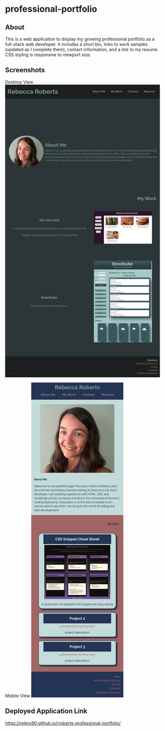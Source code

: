 # professional-portfolio

## About

This is a web application to display my growing professional portfolio as a full-stack web developer. It includes a short bio, links to work samples (updated as I complete them), contact information, and a link to my resume. CSS styling is responsive to viewport size.

## Screenshots

Desktop View
!["A professional portfolio webpage with a header, navigation bar, headshot, bio section, project examples, and a footer containing contact information"](./assets/images/webapp-screenshot.png)

Mobile View
!["A mobile view of the same web application"](./assets/images/webapp-screenshot-mobile.png)

## Deployed Application Link

https://relero90.github.io/rroberts-professional-portfolio/
